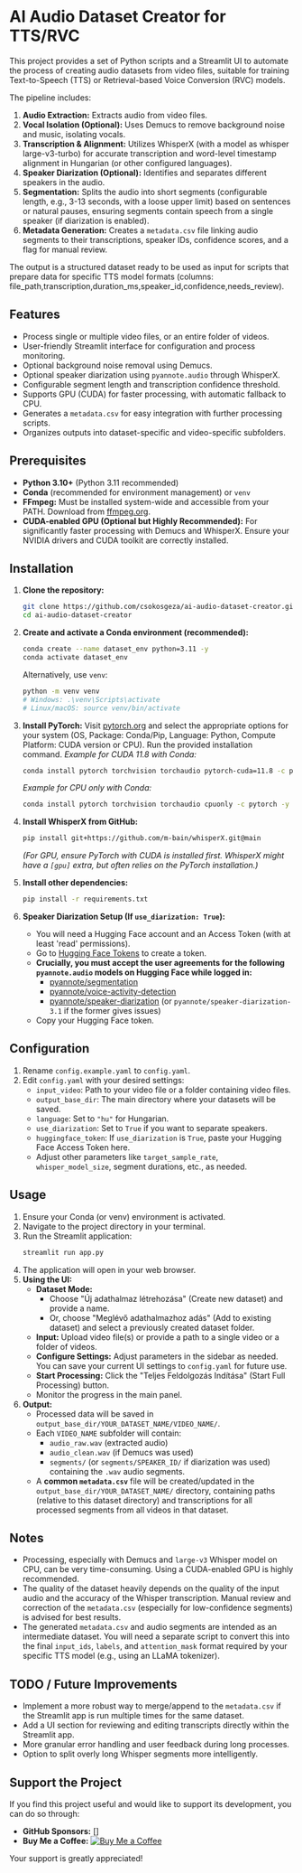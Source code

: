 # AI Audio Dataset Creator for TTS/RVC

This project provides a set of Python scripts and a Streamlit UI to automate the process of creating audio datasets from video files, suitable for training Text-to-Speech (TTS) or Retrieval-based Voice Conversion (RVC) models.

The pipeline includes:
1.  **Audio Extraction:** Extracts audio from video files.
2.  **Vocal Isolation (Optional):** Uses Demucs to remove background noise and music, isolating vocals.
3.  **Transcription & Alignment:** Utilizes WhisperX (with a model as whisper large-v3-turbo) for accurate transcription and word-level timestamp alignment in Hungarian (or other configured languages).
4.  **Speaker Diarization (Optional):** Identifies and separates different speakers in the audio.
5.  **Segmentation:** Splits the audio into short segments (configurable length, e.g., 3-13 seconds, with a loose upper limit) based on sentences or natural pauses, ensuring segments contain speech from a single speaker (if diarization is enabled).
6.  **Metadata Generation:** Creates a `metadata.csv` file linking audio segments to their transcriptions, speaker IDs, confidence scores, and a flag for manual review.

The output is a structured dataset ready to be used as input for scripts that prepare data for specific TTS model formats (columns: file_path,transcription,duration_ms,speaker_id,confidence,needs_review).

## Features

*   Process single or multiple video files, or an entire folder of videos.
*   User-friendly Streamlit interface for configuration and process monitoring.
*   Optional background noise removal using Demucs.
*   Optional speaker diarization using `pyannote.audio` through WhisperX.
*   Configurable segment length and transcription confidence threshold.
*   Supports GPU (CUDA) for faster processing, with automatic fallback to CPU.
*   Generates a `metadata.csv` for easy integration with further processing scripts.
*   Organizes outputs into dataset-specific and video-specific subfolders.

## Prerequisites

*   **Python 3.10+** (Python 3.11 recommended)
*   **Conda** (recommended for environment management) or `venv`
*   **FFmpeg:** Must be installed system-wide and accessible from your PATH. Download from [ffmpeg.org](https://ffmpeg.org/download.html).
*   **CUDA-enabled GPU (Optional but Highly Recommended):** For significantly faster processing with Demucs and WhisperX. Ensure your NVIDIA drivers and CUDA toolkit are correctly installed.

## Installation

1.  **Clone the repository:**
    ```bash
    git clone https://github.com/csokosgeza/ai-audio-dataset-creator.git
    cd ai-audio-dataset-creator
    ```

2.  **Create and activate a Conda environment (recommended):**
    ```bash
    conda create --name dataset_env python=3.11 -y
    conda activate dataset_env
    ```
    Alternatively, use `venv`:
    ```bash
    python -m venv venv
    # Windows: .\venv\Scripts\activate
    # Linux/macOS: source venv/bin/activate
    ```

3.  **Install PyTorch:**
    Visit [pytorch.org](https://pytorch.org/get-started/locally/) and select the appropriate options for your system (OS, Package: Conda/Pip, Language: Python, Compute Platform: CUDA version or CPU). Run the provided installation command.
    *Example for CUDA 11.8 with Conda:*
    ```bash
    conda install pytorch torchvision torchaudio pytorch-cuda=11.8 -c pytorch -c nvidia -y
    ```
    *Example for CPU only with Conda:*
    ```bash
    conda install pytorch torchvision torchaudio cpuonly -c pytorch -y
    ```

4.  **Install WhisperX from GitHub:**
    ```bash
    pip install git+https://github.com/m-bain/whisperX.git@main
    ```
    *(For GPU, ensure PyTorch with CUDA is installed first. WhisperX might have a `[gpu]` extra, but often relies on the PyTorch installation.)*

5.  **Install other dependencies:**
    ```bash
    pip install -r requirements.txt
    ```

6.  **Speaker Diarization Setup (If `use_diarization: True`):**
    *   You will need a Hugging Face account and an Access Token (with at least 'read' permissions).
    *   Go to [Hugging Face Tokens](https://huggingface.co/settings/tokens) to create a token.
    *   **Crucially, you must accept the user agreements for the following `pyannote.audio` models on Hugging Face while logged in:**
        *   [pyannote/segmentation](https://huggingface.co/pyannote/segmentation)
        *   [pyannote/voice-activity-detection](https://huggingface.co/pyannote/voice-activity-detection)
        *   [pyannote/speaker-diarization](https://huggingface.co/pyannote/speaker-diarization) (or `pyannote/speaker-diarization-3.1` if the former gives issues)
    *   Copy your Hugging Face token.

## Configuration

1.  Rename `config.example.yaml` to `config.yaml`.
2.  Edit `config.yaml` with your desired settings:
    *   `input_video`: Path to your video file or a folder containing video files.
    *   `output_base_dir`: The main directory where your datasets will be saved.
    *   `language`: Set to `"hu"` for Hungarian.
    *   `use_diarization`: Set to `True` if you want to separate speakers.
    *   `huggingface_token`: If `use_diarization` is `True`, paste your Hugging Face Access Token here.
    *   Adjust other parameters like `target_sample_rate`, `whisper_model_size`, segment durations, etc., as needed.

## Usage

1.  Ensure your Conda (or venv) environment is activated.
2.  Navigate to the project directory in your terminal.
3.  Run the Streamlit application:
    ```bash
    streamlit run app.py
    ```
4.  The application will open in your web browser.
5.  **Using the UI:**
    *   **Dataset Mode:**
        *   Choose "Új adathalmaz létrehozása" (Create new dataset) and provide a name.
        *   Or, choose "Meglévő adathalmazhoz adás" (Add to existing dataset) and select a previously created dataset folder.
    *   **Input:** Upload video file(s) or provide a path to a single video or a folder of videos.
    *   **Configure Settings:** Adjust parameters in the sidebar as needed. You can save your current UI settings to `config.yaml` for future use.
    *   **Start Processing:** Click the "Teljes Feldolgozás Indítása" (Start Full Processing) button.
    *   Monitor the progress in the main panel.
6.  **Output:**
    *   Processed data will be saved in `output_base_dir/YOUR_DATASET_NAME/VIDEO_NAME/`.
    *   Each `VIDEO_NAME` subfolder will contain:
        *   `audio_raw.wav` (extracted audio)
        *   `audio_clean.wav` (if Demucs was used)
        *   `segments/` (or `segments/SPEAKER_ID/` if diarization was used) containing the `.wav` audio segments.
    *   A **common `metadata.csv`** file will be created/updated in the `output_base_dir/YOUR_DATASET_NAME/` directory, containing paths (relative to this dataset directory) and transcriptions for all processed segments from all videos in that dataset.

## Notes

*   Processing, especially with Demucs and `large-v3` Whisper model on CPU, can be very time-consuming. Using a CUDA-enabled GPU is highly recommended.
*   The quality of the dataset heavily depends on the quality of the input audio and the accuracy of the Whisper transcription. Manual review and correction of the `metadata.csv` (especially for low-confidence segments) is advised for best results.
*   The generated `metadata.csv` and audio segments are intended as an intermediate dataset. You will need a separate script to convert this into the final `input_ids`, `labels`, and `attention_mask` format required by your specific TTS model (e.g., using an LLaMA tokenizer).

## TODO / Future Improvements

*   Implement a more robust way to merge/append to the `metadata.csv` if the Streamlit app is run multiple times for the same dataset.
*   Add a UI section for reviewing and editing transcripts directly within the Streamlit app.
*   More granular error handling and user feedback during long processes.
*   Option to split overly long Whisper segments more intelligently.

## Support the Project

If you find this project useful and would like to support its development, you can do so through:

*   **GitHub Sponsors:** []
*   **Buy Me a Coffee:** [![Buy Me a Coffee](https://img.shields.io/badge/Buy%20Me%20a%20Coffee-ffdd00?style=for-the-badge&logo=buy-me-a-coffee&logoColor=black)](https://buymeacoffee.com/csokosgeza)

Your support is greatly appreciated!
